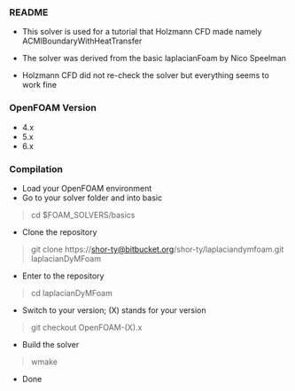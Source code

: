 ### README ###

* This solver is used for a tutorial that Holzmann CFD made namely ACMIBoundaryWithHeatTransfer

* The solver was derived from the basic laplacianFoam by Nico Speelman

* Holzmann CFD did not re-check the solver but everything seems to work fine

### OpenFOAM Version ###
* 4.x
* 5.x
* 6.x

### Compilation ###

* Load your OpenFOAM environment
* Go to your solver folder and into basic
> cd $FOAM\_SOLVERS/basics
* Clone the repository
> git clone https://shor-ty@bitbucket.org/shor-ty/laplaciandymfoam.git laplacianDyMFoam
* Enter to the repository
> cd laplacianDyMFoam
* Switch to your version; (X) stands for your version
> git checkout OpenFOAM-(X).x
* Build the solver
> wmake
* Done

